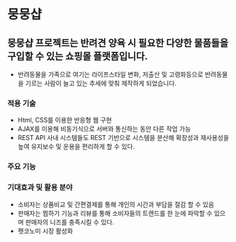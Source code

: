 # 뭉뭉샵
## 뭉뭉샵 프로젝트는 반려견 양육 시 필요한 다양한 물품들을 구입할 수 있는 쇼핑몰 플랫폼입니다.
- 반려동물을 가족으로 여기는 라이프스타일 변화, 저출산 및 고령화등으로 반려동물을 기르는 사람이 늘고 있는 추세에 맞춰 제작하게 되었습니다.

### 적용 기술
- Html, CSS를 이용한 반응형 웹 구현
- AJAX를 이용해 비동기식으로 서버와 통신하는 동안 다른 작업 가능
- REST API 사내 시스템들도 REST 기반으로 시스템을 분산해 확장성과 재사용성을 높여 유지보수 및 운용을 편리하게 할 수 있다.

### 주요 기능

### 기대효과 및 활용 분야
- 소비자는 상품비교 및 간편결제를 통해 개인의 시간과 부담을 절감 할 수 있음
- 판매자는 찜하기 기능과 리뷰를 통해 소비자들의 트렌드를 한 눈에 파악할 수 있으며 판매자의 니즈를 충족시킬 수 있다.
- 펫코노미 시장 활성화

